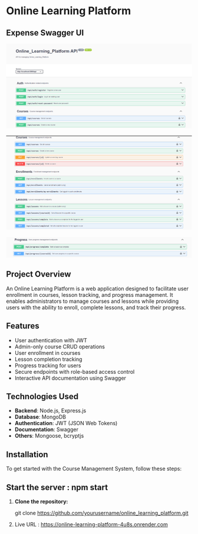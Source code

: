 # Online Learning Platform

## Expense Swagger UI

   ![Expense Dashboard](./images/img1.png)
   <br><br/>
    ![Expense Dashboard](./images/img2.png)
    <br><br/>
    ![Expense Dashboard](./images/img3.png)

## Project Overview

An Online Learning Platform is a web application designed to facilitate user enrollment in courses, lesson tracking, and progress management. It enables administrators to manage courses and lessons while providing users with the ability to enroll, complete lessons, and track their progress.

## Features

- User authentication with JWT
- Admin-only course CRUD operations
- User enrollment in courses
- Lesson completion tracking
- Progress tracking for users
- Secure endpoints with role-based access control
- Interactive API documentation using Swagger

## Technologies Used

- **Backend**: Node.js, Express.js
- **Database**: MongoDB
- **Authentication**: JWT (JSON Web Tokens)
- **Documentation**: Swagger
- **Others**: Mongoose, bcryptjs

## Installation

To get started with the Course Management System, follow these steps:

## Start the server : npm start

1. **Clone the repository:**

   git clone <https://github.com/yourusername/online_learning_platform.git>

2. Live URL : https://online-learning-platform-4u8s.onrender.com
